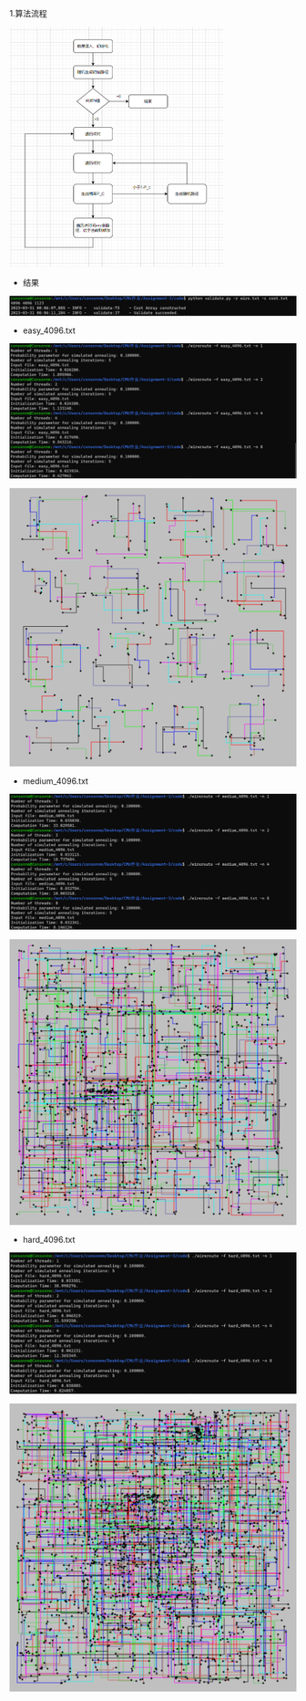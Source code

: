 1.算法流程

<img src="image/image-20230402153327916.png" alt="image-20230402153327916" style="zoom:50%;" />

+ 结果

![image-20230331000659077](image/image-20230331000659077.png)

+ easy_4096.txt

![image-20230330235733892](image/image-20230330235733892.png)

![image-20230331002059536](image/image-20230331002059536.png)

+ medium_4096.txt

![image-20230331000114042](image/image-20230331000114042.png)

![image-20230331001947070](image/image-20230331001947070.png)

+ hard_4096.txt

![image-20230331000347616](image/image-20230331000347616.png)

![image-20230331001757292](image/image-20230331001757292.png)